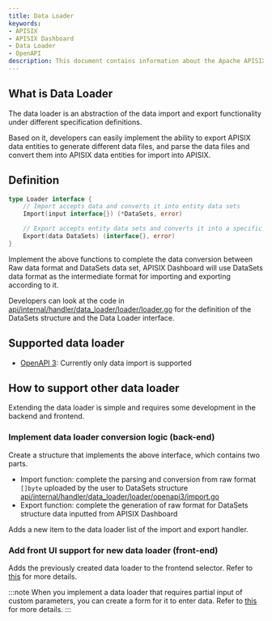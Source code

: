 ```yaml
---
title: Data Loader
keywords:
- APISIX
- APISIX Dashboard
- Data Loader
- OpenAPI
description: This document contains information about the Apache APISIX Dashboard data loader framework.
---
```


<!--
-->

## What is Data Loader

The data loader is an abstraction of the data import and export functionality under different specification definitions.

Based on it, developers can easily implement the ability to export APISIX data entities to generate different data files, and parse the data files and convert them into APISIX data entities for import into APISIX.

## Definition

```go
type Loader interface {
    // Import accepts data and converts it into entity data sets
    Import(input interface{}) (*DataSets, error)

    // Export accepts entity data sets and converts it into a specific format
    Export(data DataSets) (interface{}, error)
}
```

Implement the above functions to complete the data conversion between Raw data format and DataSets data set, APISIX Dashboard will use DataSets data format as the intermediate format for importing and exporting according to it.

Developers can look at the code in [api/internal/handler/data_loader/loader/loader.go](https://github.com/apache/apisix-dashboard/blob/master/api/internal/handler/data_loader/loader/loader.go) for the definition of the DataSets structure and the Data Loader interface.

## Supported data loader

- [OpenAPI 3](data_loader/openapi3.md): Currently only data import is supported

## How to support other data loader

Extending the data loader is simple and requires some development in the backend and frontend.

### Implement data loader conversion logic (back-end)

Create a structure that implements the above interface, which contains two parts.

- Import function: complete the parsing and conversion from raw format `[]byte` uploaded by the user to DataSets structure [api/internal/handler/data_loader/loader/openapi3/import.go](https://github.com/apache/apisix-dashboard/blob/master/api/internal/handler/data_loader/loader/openapi3/import.go)
- Export function: complete the generation of raw format for DataSets structure data inputted from APISIX Dashboard

Adds a new item to the data loader list of the import and export handler.

### Add front UI support for new data loader (front-end)

Adds the previously created data loader to the frontend selector. Refer to [this](https://github.com/apache/apisix-dashboard/blob/master/web/src/pages/Route/components/DataLoader/Import.tsx#L167-L172) for more details.

:::note
When you implement a data loader that requires partial input of custom parameters, you can create a form for it to enter data. Refer to [this](https://github.com/apache/apisix-dashboard/blob/master/web/src/pages/Route/components/DataLoader/loader/OpenAPI3.tsx) for more details.
:::
